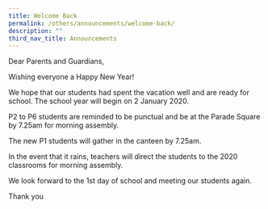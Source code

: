 ```yaml
---
title: Welcome Back
permalink: /others/announcements/welcome-back/
description: ""
third_nav_title: Announcements
---
```

<p>Dear Parents and Guardians,&nbsp;</p>
<p>Wishing everyone a Happy New Year!&nbsp;</p>
<p>We hope that our students had spent the vacation well and are ready for school. The school year will begin on 2 January 2020.&nbsp;</p>
<p>P2 to P6 students are reminded to be punctual and be at the Parade Square by 7.25am for morning assembly.&nbsp;</p>
<p>The new P1 students will gather in the canteen by 7.25am.&nbsp;</p>
<p>In the event that it rains, teachers will direct the students to the 2020 classrooms for morning assembly.&nbsp;</p>
<p>We look forward to the 1st day of school and meeting our students again.&nbsp;</p>
<p>Thank you&nbsp;</p>